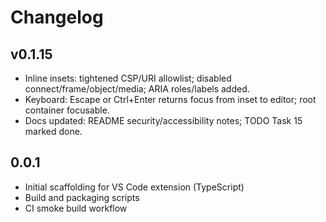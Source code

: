 # Changelog

## v0.1.15
- Inline insets: tightened CSP/URI allowlist; disabled connect/frame/object/media; ARIA roles/labels added.
- Keyboard: Escape or Ctrl+Enter returns focus from inset to editor; root container focusable.
- Docs updated: README security/accessibility notes; TODO Task 15 marked done.

## 0.0.1
- Initial scaffolding for VS Code extension (TypeScript)
- Build and packaging scripts
- CI smoke build workflow
